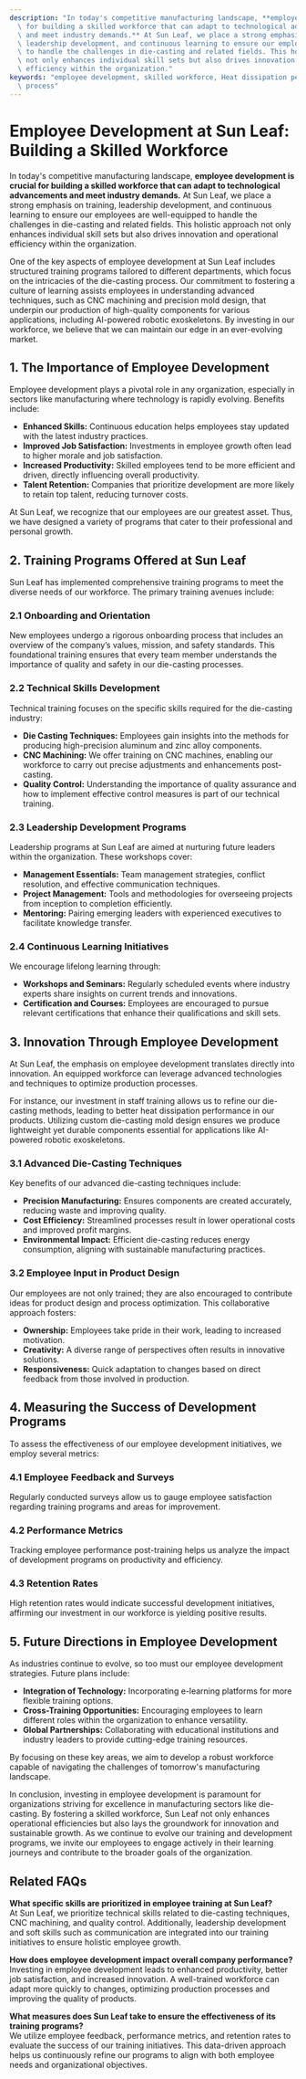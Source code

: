 ```yaml
---
description: "In today's competitive manufacturing landscape, **employee development is crucial\
  \ for building a skilled workforce that can adapt to technological advancements\
  \ and meet industry demands.** At Sun Leaf, we place a strong emphasis on training,\
  \ leadership development, and continuous learning to ensure our employees are well-equipped\
  \ to handle the challenges in die-casting and related fields. This holistic approach\
  \ not only enhances individual skill sets but also drives innovation and operational\
  \ efficiency within the organization."
keywords: "employee development, skilled workforce, Heat dissipation performance, Die casting\
  \ process"
---
```

# Employee Development at Sun Leaf: Building a Skilled Workforce

In today's competitive manufacturing landscape, **employee development is crucial for building a skilled workforce that can adapt to technological advancements and meet industry demands.** At Sun Leaf, we place a strong emphasis on training, leadership development, and continuous learning to ensure our employees are well-equipped to handle the challenges in die-casting and related fields. This holistic approach not only enhances individual skill sets but also drives innovation and operational efficiency within the organization.

One of the key aspects of employee development at Sun Leaf includes structured training programs tailored to different departments, which focus on the intricacies of the die-casting process. Our commitment to fostering a culture of learning assists employees in understanding advanced techniques, such as CNC machining and precision mold design, that underpin our production of high-quality components for various applications, including AI-powered robotic exoskeletons. By investing in our workforce, we believe that we can maintain our edge in an ever-evolving market.

## **1. The Importance of Employee Development**

Employee development plays a pivotal role in any organization, especially in sectors like manufacturing where technology is rapidly evolving. Benefits include:

- **Enhanced Skills:** Continuous education helps employees stay updated with the latest industry practices.
- **Improved Job Satisfaction:** Investments in employee growth often lead to higher morale and job satisfaction.
- **Increased Productivity:** Skilled employees tend to be more efficient and driven, directly influencing overall productivity.
- **Talent Retention:** Companies that prioritize development are more likely to retain top talent, reducing turnover costs.

At Sun Leaf, we recognize that our employees are our greatest asset. Thus, we have designed a variety of programs that cater to their professional and personal growth.

## **2. Training Programs Offered at Sun Leaf**

Sun Leaf has implemented comprehensive training programs to meet the diverse needs of our workforce. The primary training avenues include:

### **2.1 Onboarding and Orientation**

New employees undergo a rigorous onboarding process that includes an overview of the company’s values, mission, and safety standards. This foundational training ensures that every team member understands the importance of quality and safety in our die-casting processes.

### **2.2 Technical Skills Development**

Technical training focuses on the specific skills required for the die-casting industry:

- **Die Casting Techniques:** Employees gain insights into the methods for producing high-precision aluminum and zinc alloy components.
- **CNC Machining:** We offer training on CNC machines, enabling our workforce to carry out precise adjustments and enhancements post-casting.
- **Quality Control:** Understanding the importance of quality assurance and how to implement effective control measures is part of our technical training.

### **2.3 Leadership Development Programs**

Leadership programs at Sun Leaf are aimed at nurturing future leaders within the organization. These workshops cover:

- **Management Essentials:** Team management strategies, conflict resolution, and effective communication techniques.
- **Project Management:** Tools and methodologies for overseeing projects from inception to completion efficiently.
- **Mentoring:** Pairing emerging leaders with experienced executives to facilitate knowledge transfer.

### **2.4 Continuous Learning Initiatives**

We encourage lifelong learning through:

- **Workshops and Seminars:** Regularly scheduled events where industry experts share insights on current trends and innovations.
- **Certification and Courses:** Employees are encouraged to pursue relevant certifications that enhance their qualifications and skill sets.

## **3. Innovation Through Employee Development**

At Sun Leaf, the emphasis on employee development translates directly into innovation. An equipped workforce can leverage advanced technologies and techniques to optimize production processes. 

For instance, our investment in staff training allows us to refine our die-casting methods, leading to better heat dissipation performance in our products. Utilizing custom die-casting mold design ensures we produce lightweight yet durable components essential for applications like AI-powered robotic exoskeletons.

### **3.1 Advanced Die-Casting Techniques**

Key benefits of our advanced die-casting techniques include:

- **Precision Manufacturing:** Ensures components are created accurately, reducing waste and improving quality.
- **Cost Efficiency:** Streamlined processes result in lower operational costs and improved profit margins.
- **Environmental Impact:** Efficient die-casting reduces energy consumption, aligning with sustainable manufacturing practices.

### **3.2 Employee Input in Product Design**

Our employees are not only trained; they are also encouraged to contribute ideas for product design and process optimization. This collaborative approach fosters:

- **Ownership:** Employees take pride in their work, leading to increased motivation.
- **Creativity:** A diverse range of perspectives often results in innovative solutions.
- **Responsiveness:** Quick adaptation to changes based on direct feedback from those involved in production.

## **4. Measuring the Success of Development Programs**

To assess the effectiveness of our employee development initiatives, we employ several metrics:

### **4.1 Employee Feedback and Surveys**

Regularly conducted surveys allow us to gauge employee satisfaction regarding training programs and areas for improvement.

### **4.2 Performance Metrics**

Tracking employee performance post-training helps us analyze the impact of development programs on productivity and efficiency.

### **4.3 Retention Rates**

High retention rates would indicate successful development initiatives, affirming our investment in our workforce is yielding positive results.

## **5. Future Directions in Employee Development**

As industries continue to evolve, so too must our employee development strategies. Future plans include:

- **Integration of Technology:** Incorporating e-learning platforms for more flexible training options.
- **Cross-Training Opportunities:** Encouraging employees to learn different roles within the organization to enhance versatility.
- **Global Partnerships:** Collaborating with educational institutions and industry leaders to provide cutting-edge training resources.

By focusing on these key areas, we aim to develop a robust workforce capable of navigating the challenges of tomorrow's manufacturing landscape.

In conclusion, investing in employee development is paramount for organizations striving for excellence in manufacturing sectors like die-casting. By fostering a skilled workforce, Sun Leaf not only enhances operational efficiencies but also lays the groundwork for innovation and sustainable growth. As we continue to evolve our training and development programs, we invite our employees to engage actively in their learning journeys and contribute to the broader goals of the organization.

## Related FAQs

**What specific skills are prioritized in employee training at Sun Leaf?**  
At Sun Leaf, we prioritize technical skills related to die-casting techniques, CNC machining, and quality control. Additionally, leadership development and soft skills such as communication are integrated into our training initiatives to ensure holistic employee growth.

**How does employee development impact overall company performance?**  
Investing in employee development leads to enhanced productivity, better job satisfaction, and increased innovation. A well-trained workforce can adapt more quickly to changes, optimizing production processes and improving the quality of products.

**What measures does Sun Leaf take to ensure the effectiveness of its training programs?**  
We utilize employee feedback, performance metrics, and retention rates to evaluate the success of our training initiatives. This data-driven approach helps us continuously refine our programs to align with both employee needs and organizational objectives.
